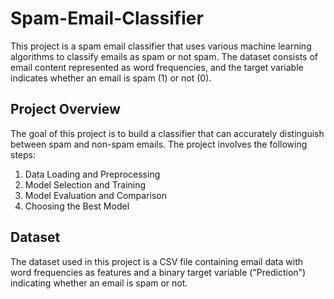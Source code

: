 # Spam-Email-Classifier

This project is a spam email classifier that uses various machine learning algorithms to classify emails as spam or not spam. The dataset consists of email content represented as word frequencies, and the target variable indicates whether an email is spam (1) or not (0).

## Project Overview

The goal of this project is to build a classifier that can accurately distinguish between spam and non-spam emails. The project involves the following steps:

1. Data Loading and Preprocessing
2. Model Selection and Training
3. Model Evaluation and Comparison
4. Choosing the Best Model

## Dataset

The dataset used in this project is a CSV file containing email data with word frequencies as features and a binary target variable ("Prediction") indicating whether an email is spam or not.



